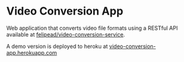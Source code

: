 Video Conversion App
====================

Web application that converts video file formats using a RESTful API available at [felipead/video-conversion-service](http://github.com/felipead/video-conversion-service).

A demo version is deployed to heroku at [video-conversion-app.herokuapp.com](https://video-conversion-app.herokuapp.com)
